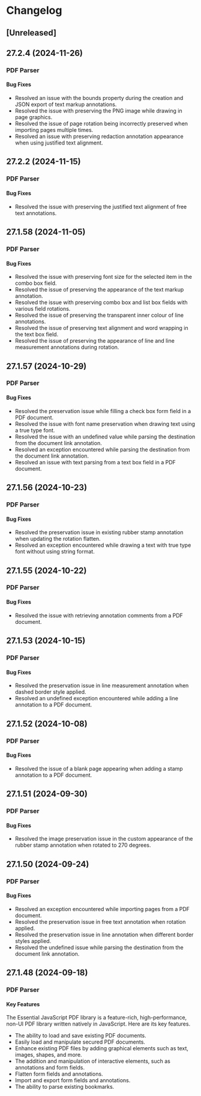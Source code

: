 # Changelog

## [Unreleased]

## 27.2.4 (2024-11-26)

### PDF Parser

#### Bug Fixes

- Resolved an issue with the bounds property during the creation and JSON export of text markup annotations.
- Resolved the issue with preserving the PNG image while drawing in page graphics.
- Resolved the issue of page rotation being incorrectly preserved when importing pages multiple times.
- Resolved an issue with preserving redaction annotation appearance when using justified text alignment.

## 27.2.2 (2024-11-15)

### PDF Parser

#### Bug Fixes

- Resolved the issue with preserving the justified text alignment of free text annotations.

## 27.1.58 (2024-11-05)

### PDF Parser

#### Bug Fixes

- Resolved the issue with preserving font size for the selected item in the combo box field.
- Resolved the issue of preserving the appearance of the text markup annotation.
- Resolved the issue with preserving combo box and list box fields with various field rotations.
- Resolved the issue of preserving the transparent inner colour of line annotations.
- Resolved the issue of preserving text alignment and word wrapping in the text box field.
- Resolved the issue of preserving the appearance of line and line measurement annotations during rotation.

## 27.1.57 (2024-10-29)

### PDF Parser

#### Bug Fixes

- Resolved the preservation issue while filling a check box form field in a PDF document.
- Resolved the issue with font name preservation when drawing text using a true type font.
- Resolved the issue with an undefined value while parsing the destination from the document link annotation.
- Resolved an exception encountered while parsing the destination from the document link annotation.
- Resolved an issue with text parsing from a text box field in a PDF document.

## 27.1.56 (2024-10-23)

### PDF Parser

#### Bug Fixes

- Resolved the preservation issue in existing rubber stamp annotation when updating the rotation flatten.
- Resolved an exception encountered while drawing a text with true type font without using string format.

## 27.1.55 (2024-10-22)

### PDF Parser

#### Bug Fixes

- Resolved the issue with retrieving annotation comments from a PDF document.

## 27.1.53 (2024-10-15)

### PDF Parser

#### Bug Fixes

- Resolved the preservation issue in line measurement annotation when dashed border style applied.
- Resolved an undefined exception encountered while adding a line annotation to a PDF document.

## 27.1.52 (2024-10-08)

### PDF Parser

#### Bug Fixes

- Resolved the issue of a blank page appearing when adding a stamp annotation to a PDF document.

## 27.1.51 (2024-09-30)

### PDF Parser

#### Bug Fixes

- Resolved the image preservation issue in the custom appearance of the rubber stamp annotation when rotated to 270 degrees.

## 27.1.50 (2024-09-24)

### PDF Parser

#### Bug Fixes

- Resolved an exception encountered while importing pages from a PDF document.
- Resolved the preservation issue in free text annotation when rotation applied.
- Resolved the preservation issue in line annotation when different border styles applied.
- Resolved the undefined issue while parsing the destination from the document link annotation.

## 27.1.48 (2024-09-18)

### PDF Parser

#### Key Features

The Essential JavaScript PDF library is a feature-rich, high-performance, non-UI PDF library written natively in JavaScript. Here are its key features.

- The ability to load and save existing PDF documents.
- Easily load and manipulate secured PDF documents.
- Enhance existing PDF files by adding graphical elements such as text, images, shapes, and more.
- The addition and manipulation of interactive elements, such as annotations and form fields.
- Flatten form fields and annotations.
- Import and export form fields and annotations.
- The ability to parse existing bookmarks.
